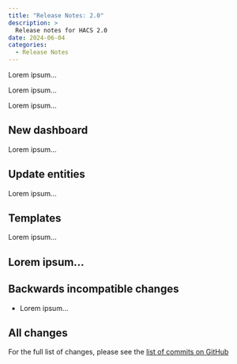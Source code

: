 ```yaml
---
title: "Release Notes: 2.0"
description: >
  Release notes for HACS 2.0
date: 2024-06-04
categories:
  - Release Notes
---
```

Lorem ipsum...

<!-- more -->

Lorem ipsum...

Lorem ipsum...

## New dashboard

Lorem ipsum...

## Update entities

Lorem ipsum...

## Templates

Lorem ipsum...

## Lorem ipsum...


## Backwards incompatible changes

- Lorem ipsum...

## All changes

For the full list of changes, please see the [list of commits on GitHub](https://github.com/hacs/integration/compare/1.34.0...2.0.0)
